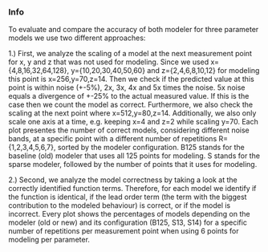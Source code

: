 ### Info
 
To evaluate and compare the accuracy of both modeler for three parameter models we use two different approaches:
 
1.) First, we analyze the scaling of a model at the next measurement point for x, y and z that was not used for modeling. Since we used x={4,8,16,32,64,128}, y={10,20,30,40,50,60} and z={2,4,6,8,10,12} for modeling this point is x=256,y=70,z=14. Then we check if the predicted value at this point is within noise (+-5%), 2x, 3x, 4x and 5x times the noise. 5x noise equals a divergence of +-25% to the actual measured value. If this is the case then we count the model as correct. Furthermore, we also check the scaling at the next point where x=512,y=80,z=14. Additionally, we also only scale one axis at a time, e.g. keeping x=4 and z=2 while scaling y=70. Each plot presentes the number of correct models, considering different noise bands, at a specific point with a different number of repetitions R={1,2,3,4,5,6,7}, sorted by the modeler configuration. B125 stands for the baseline (old) modeler that uses all 125 points for modeling. S stands for the sparse modeler, followed by the number of points that it uses for modeling.
 
2.) Second, we analyze the model correctness by taking a look at the correctly identified function terms. Therefore, for each model we identify if the function is identical, if the lead order term (the term with the biggest contribution to the modeled behaviour) is correct, or if the model is incorrect. Every plot shows the percentages of models depending on the modeler (old or new) and its configuration (B125, S13, S14) for a specific number of repetitions per measurement point when using 6 points for modeling per parameter.
